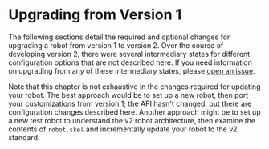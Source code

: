 # Upgrading from Version 1

The following sections detail the required and optional changes for upgrading a robot from version 1 to version 2. Over the course of developing version 2, there were several intermediary states for different configuration options that are not described here. If you need information on upgrading from any of these intermediary states, please [open an issue](https://github.com/lnxjedi/gopherbot/issues/new).

Note that this chapter is not exhaustive in the changes required for updating your robot. The best approach would be to set up a new robot, then port your customizations from version 1; the API hasn't changed, but there are configuration changes described here. Another approach might be to set up a new test robot to understand the v2 robot architecture, then examine the contents of `robot.skel` and incrementally update your robot to the v2 standard.